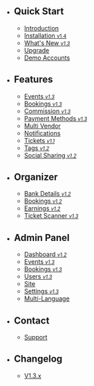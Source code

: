 - ## Quick Start
    - [Introduction](/{{route}}/{{version}}/introduction)
    - [Installation <small class="v">v1.4</small>](/{{route}}/{{version}}/installation)
    - [What's New <small class="v">*v1.3*</small>](/{{route}}/{{version}}/changelog/V1.3.x)
    - [Upgrade](/{{route}}/{{version}}/upgrade)
    - [Demo Accounts](/{{route}}/{{version}}/demo-accounts)

- ## Features
    - [Events <small class="v">*v1.3*</small>](/{{route}}/{{version}}/features/events)
    - [Bookings <small class="v">*v1.3*</small>](/{{route}}/{{version}}/features/bookings)
    - [Commission <small class="v">*v1.3*</small>](/{{route}}/{{version}}/features/commission)
    - [Payment Methods <small class="v">*v1.3*</small>](/{{route}}/{{version}}/features/payment-methods)
    - [Multi Vendor](/{{route}}/{{version}}/features/multi-vendor)
    - [Notifications](/{{route}}/{{version}}/features/notifications)
    - [Tickets <small class="v1-1">*v1.1*</small>](/{{route}}/{{version}}/features/tickets)
    - [Tags <small class="v1-2">*v1.2*</small>](/{{route}}/{{version}}/features/tags)
    - [Social Sharing <small class="v1-2">*v1.2*</small>](/{{route}}/{{version}}/features/social-sharing)

- ## Organizer
    - [Bank Details <small class="v1-2">*v1.2*</small>](/{{route}}/{{version}}/features/bank-details)
    - [Bookings <small class="v1-2">*v1.2*</small>](/{{route}}/{{version}}/features/organizer-bookings)
    - [Earnings <small class="v1-2">*v1.2*</small>](/{{route}}/{{version}}/features/organizer-earnings)
    - [Ticket Scanner <small class="v">*v1.3*</small>](/{{route}}/{{version}}/features/ticket-scanner)
    

- ## Admin Panel
    - [Dashboard <small class="v1-2">*v1.2*</small>](/{{route}}/{{version}}/admin/dashboard)
    - [Events <small class="v">*v1.3*</small>](/{{route}}/{{version}}/admin/manage-events)
    - [Bookings <small class="v">*v1.3*</small>](/{{route}}/{{version}}/admin/manage-bookings)
    - [Users <small class="v">*v1.3*</small>](/{{route}}/{{version}}/admin/manage-users)
    - [Site](/{{route}}/{{version}}/admin/manage-site)
    - [Settings <small class="v">*v1.3*</small>](/{{route}}/{{version}}/admin/settings)
    - [Multi-Language](/{{route}}/{{version}}/admin/multi-language)

- ## Contact
    - [Support](/{{route}}/{{version}}/contact/support)
    
- ## Changelog
    - [V1.3.x](/{{route}}/{{version}}/changelog/V1.3.x)
